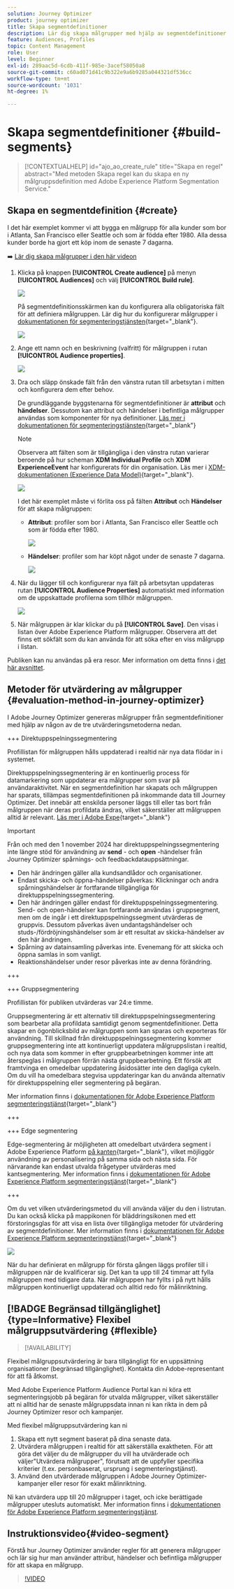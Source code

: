 ```yaml
---
solution: Journey Optimizer
product: journey optimizer
title: Skapa segmentdefinitioner
description: Lär dig skapa målgrupper med hjälp av segmentdefinitioner
feature: Audiences, Profiles
topic: Content Management
role: User
level: Beginner
exl-id: 289aac5d-6cdb-411f-985e-3acef58050a8
source-git-commit: c60ad071d41c9b322e9a6b9285a044321df536cc
workflow-type: tm+mt
source-wordcount: '1031'
ht-degree: 1%

---
```


# Skapa segmentdefinitioner {#build-segments}

>[!CONTEXTUALHELP]
>id="ajo_ao_create_rule"
>title="Skapa en regel"
>abstract="Med metoden Skapa regel kan du skapa en ny målgruppsdefinition med Adobe Experience Platform Segmentation Service."

## Skapa en segmentdefinition {#create}

I det här exemplet kommer vi att bygga en målgrupp för alla kunder som bor i Atlanta, San Francisco eller Seattle och som är födda efter 1980. Alla dessa kunder borde ha gjort ett köp inom de senaste 7 dagarna.

➡️ [Lär dig skapa målgrupper i den här videon](#video-segment)

1. Klicka på knappen **[!UICONTROL Create audience]** på menyn **[!UICONTROL Audiences]** och välj **[!UICONTROL Build rule]**.

   ![](assets/create-segment.png)

   På segmentdefinitionsskärmen kan du konfigurera alla obligatoriska fält för att definiera målgruppen. Lär dig hur du konfigurerar målgrupper i [dokumentationen för segmenteringstjänsten](https://experienceleague.adobe.com/docs/experience-platform/segmentation/ui/overview.html){target="_blank"}.

   ![](assets/segment-builder.png)

1. Ange ett namn och en beskrivning (valfritt) för målgruppen i rutan **[!UICONTROL Audience properties]**.

   ![](assets/segment-properties.png)

1. Dra och släpp önskade fält från den vänstra rutan till arbetsytan i mitten och konfigurera dem efter behov.

   De grundläggande byggstenarna för segmentdefinitioner är **attribut** och **händelser**. Dessutom kan attribut och händelser i befintliga målgrupper användas som komponenter för nya definitioner. [Läs mer i dokumentationen för segmenteringstjänsten](https://experienceleague.adobe.com/en/docs/experience-platform/segmentation/ui/segment-builder#building-blocks){target="_blank"}

   >[!NOTE]
   >
   >Observera att fälten som är tillgängliga i den vänstra rutan varierar beroende på hur scheman **XDM Individual Profile** och **XDM ExperienceEvent** har konfigurerats för din organisation.  Läs mer i [XDM-dokumentationen (Experience Data Model)](https://experienceleague.adobe.com/docs/experience-platform/xdm/home.html?lang=sv){target="_blank"}.

   ![](assets/drag-fields.png)

   I det här exemplet måste vi förlita oss på fälten **Attribut** och **Händelser** för att skapa målgruppen:

   * **Attribut**: profiler som bor i Atlanta, San Francisco eller Seattle och som är födda efter 1980.

     ![](assets/add-attributes.png)

   * **Händelser**: profiler som har köpt något under de senaste 7 dagarna.

     ![](assets/add-events.png)

1. När du lägger till och konfigurerar nya fält på arbetsytan uppdateras rutan **[!UICONTROL Audience Properties]** automatiskt med information om de uppskattade profilerna som tillhör målgruppen.

   ![](assets/segment-estimate.png)

1. När målgruppen är klar klickar du på **[!UICONTROL Save]**. Den visas i listan över Adobe Experience Platform målgrupper. Observera att det finns ett sökfält som du kan använda för att söka efter en viss målgrupp i listan.

Publiken kan nu användas på era resor. Mer information om detta finns i [det här avsnittet](../audience/about-audiences.md).

## Metoder för utvärdering av målgrupper {#evaluation-method-in-journey-optimizer}

I Adobe Journey Optimizer genereras målgrupper från segmentdefinitioner med hjälp av någon av de tre utvärderingsmetoderna nedan.

+++ Direktuppspelningssegmentering

Profillistan för målgruppen hålls uppdaterad i realtid när nya data flödar in i systemet.

Direktuppspelningssegmentering är en kontinuerlig process för datamarkering som uppdaterar era målgrupper som svar på användaraktivitet. När en segmentdefinition har skapats och målgruppen har sparats, tillämpas segmentdefinitionen på inkommande data till Journey Optimizer. Det innebär att enskilda personer läggs till eller tas bort från målgruppen när deras profildata ändras, vilket säkerställer att målgruppen alltid är relevant. [Läs mer i Adobe Expe](https://experienceleague.adobe.com/docs/experience-platform/segmentation/ui/streaming-segmentation.html){target="_blank"}

>[!IMPORTANT]
>
>Från och med den 1 november 2024 har direktuppspelningssegmentering inte längre stöd för användning av **send** - och **open** -händelser från Journey Optimizer spårnings- och feedbackdatauppsättningar.
>* Den här ändringen gäller alla kundsandlådor och organisationer.
>* Endast skicka- och öppna-händelser påverkas: Klickningar och andra spårningshändelser är fortfarande tillgängliga för direktuppspelningssegmentering.
>* Den här ändringen gäller endast för direktuppspelningssegmentering. Send- och open-händelser kan fortfarande användas i gruppsegment, men om de ingår i ett direktuppspelningssegment utvärderas de gruppvis. Dessutom påverkas även undantagshändelser och studs-/fördröjningshändelser som är ett resultat av skicka-händelser av den här ändringen.
>* Spårning av datainsamling påverkas inte. Evenemang för att skicka och öppna samlas in som vanligt.
>* Reaktionshändelser under resor påverkas inte av denna förändring.

+++

+++ Gruppsegmentering

Profillistan för publiken utvärderas var 24:e timme.

Gruppsegmentering är ett alternativ till direktuppspelningssegmentering som bearbetar alla profildata samtidigt genom segmentdefinitioner. Detta skapar en ögonblicksbild av målgruppen som kan sparas och exporteras för användning. Till skillnad från direktuppspelningssegmentering kommer gruppsegmentering inte att kontinuerligt uppdatera målgruppslistan i realtid, och nya data som kommer in efter gruppbearbetningen kommer inte att återspeglas i målgruppen förrän nästa gruppbearbetning. Ett försök att framtvinga en omedelbar uppdatering åsidosätter inte den dagliga cykeln. Om du vill ha omedelbara stegvisa uppdateringar kan du använda alternativ för direktuppspelning eller segmentering på begäran.

Mer information finns i [dokumentationen för Adobe Experience Platform segmenteringstjänst](https://experienceleague.adobe.com/docs/experience-platform/segmentation/home.html#batch){target="_blank"}

+++

+++ Edge segmentering

Edge-segmentering är möjligheten att omedelbart utvärdera segment i Adobe Experience Platform [på kanten](https://experienceleague.adobe.com/docs/experience-platform/edge/home.html){target="_blank"}, vilket möjliggör användning av personalisering på samma sida och nästa sida. För närvarande kan endast utvalda frågetyper utvärderas med kantsegmentering. Mer information finns i [dokumentationen för Adobe Experience Platform segmenteringstjänst](https://experienceleague.adobe.com/docs/experience-platform/segmentation/ui/edge-segmentation.html#query-types){target="_blank"}

+++

Om du vet vilken utvärderingsmetod du vill använda väljer du den i listrutan. Du kan också klicka på mappikonen för bläddringsikonen med ett förstoringsglas för att visa en lista över tillgängliga metoder för utvärdering av segmentdefinitioner. Mer information finns i [dokumentationen för Adobe Experience Platform segmenteringstjänst](https://experienceleague.adobe.com/docs/experience-platform/segmentation/ui/segment-builder.html#segment-properties){target="_blank"}

![](assets/evaluation-methods.png)

<!--The determination between batch segmentation and streaming segmentation is made by the system for each audience, based on the complexity and the cost of evaluating the segment definition rule. You can view the evaluation method for each audience in the **[!UICONTROL Evaluation method]** column of the audience list.
    
![](assets/evaluation-method.png)

>[!NOTE]
>
>If the **[!UICONTROL Evaluation method]** column does not display, you  need to add it using configuration button on the top right of the list.-->

När du har definierat en målgrupp för första gången läggs profiler till i målgruppen när de kvalificerar sig. Det kan ta upp till 24 timmar att fylla målgruppen med tidigare data. När målgruppen har fyllts i på nytt hålls målgruppen kontinuerligt uppdaterad och alltid redo för målinriktning.

## [!BADGE Begränsad tillgänglighet]{type=Informative} Flexibel målgruppsutvärdering {#flexible}

>[!AVAILABILITY]
>
Flexibel målgruppsutvärdering är bara tillgängligt för en uppsättning organisationer (begränsad tillgänglighet). Kontakta din Adobe-representant för att få åtkomst.

Med Adobe Experience Platform Audience Portal kan ni köra ett segmenteringsjobb på begäran för utvalda målgrupper, vilket säkerställer att ni alltid har de senaste målgruppsdata innan ni kan rikta in dem på Journey Optimizer resor och kampanjer.

Med flexibel målgruppsutvärdering kan ni

1. Skapa ett nytt segment baserat på dina senaste data.
1. Utvärdera målgruppen i realtid för att säkerställa exaktheten. För att göra det väljer du de målgrupper du vill ha utvärderade och väljer&quot;Utvärdera målgrupper&quot;, förutsatt att de uppfyller specifika kriterier (t.ex. personbaserat, ursprung i segmenteringstjänst).
1. Använd den utvärderade målgruppen i Adobe Journey Optimizer-kampanjer eller resor för exakt målinriktning.

Ni kan utvärdera upp till 20 målgrupper i taget, och icke berättigade målgrupper utesluts automatiskt. Mer information finns i [dokumentationen för Adobe Experience Platform segmenteringstjänst](https://experienceleague.adobe.com/en/docs/experience-platform/segmentation/ui/audience-portal#flexible-audience-evaluation).

## Instruktionsvideo{#video-segment}

Förstå hur Journey Optimizer använder regler för att generera målgrupper och lär sig hur man använder attribut, händelser och befintliga målgrupper för att skapa en målgrupp.

>[!VIDEO](https://video.tv.adobe.com/v/3425020?quality=12)

